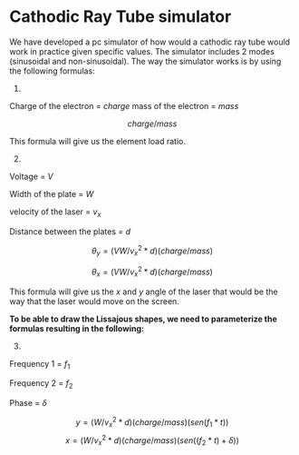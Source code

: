 
# Cathodic Ray Tube simulator

We have developed a pc simulator of how would a cathodic ray tube would work in practice given specific values.
The simulator includes 2 modes (sinusoidal and non-sinusoidal). The way the simulator works is by using the following formulas:


1.

Charge of the electron = $charge$
mass of the electron = $mass$

$$charge / mass$$

This formula will give us the element load ratio.

2.

Voltage = $V$

Width of the plate = $W$

velocity of the laser = $v_x$

Distance between the plates = $d$

$$\theta_y = (VW/v_x^2 *d) (charge/mass)$$

$$\theta_x = (VW/v_x^2 *d) (charge/mass)$$

This formula will give us the $x$ and $y$ angle of the laser that would be the way that the laser would move on the screen.

**To be able to draw the Lissajous shapes, we need to parameterize the formulas resulting in the following:**

3.

Frequency 1 = $f_1$

Frequency 2 = $f_2$

Phase = $\delta$


$$y = (W/v_x^2 * d )(charge/mass) (sen(f_1 * t))$$ 
$$x = (W/v_x^2 * d )(charge/mass) (sen((f_2 * t) + \delta))$$





